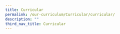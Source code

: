 ```yaml
---
title: Curricular
permalink: /our-curriculum/Curricular/curricular/
description: ""
third_nav_title: Curricular
---
```

